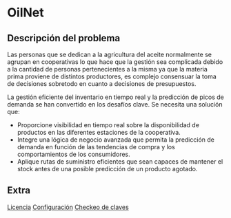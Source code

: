 # OilNet

## Descripción del problema

Las personas que se dedican a la agricultura del aceite normalmente se agrupan en cooperativas lo que hace que la gestión sea complicada debido a la cantidad de personas pertenecientes a la misma ya que la materia prima proviene de distintos productores, es complejo consensuar la toma de decisiones sobretodo en cuanto a decisiones de presupuestos.

La gestión eficiente del inventario en tiempo real y la predicción de picos de demanda se han convertido en los desafíos clave. Se necesita una solución que:

* Proporcione visibilidad en tiempo real sobre la disponibilidad de productos en las diferentes estaciones de la cooperativa.
* Integre una lógica de negocio avanzada que permita la predicción de demanda en función de las tendencias de compra y los comportamientos de los consumidores.
* Aplique rutas de suministro eficientes que sean capaces de mantener el stock antes de una posible predicción de un producto agotado.

## Extra

[Licencia](./LICENSE)
[Configuración](./conf/pasos.txt)
[Checkeo de claves](./conf/claves.png)

